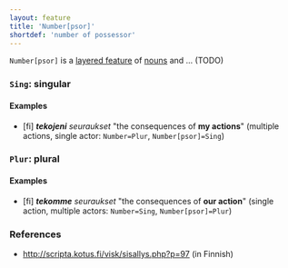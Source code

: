 ```yaml
---
layout: feature
title: 'Number[psor]'
shortdef: 'number of possessor'
---
```


`Number[psor]` is a
[layered feature](/docs/u/overview/feat-layers.html) of
[nouns](NOUN) and ... (TODO)

### `Sing`: singular

#### Examples

* [fi] _<b>tekojeni</b> seuraukset_ "the consequences of <b>my actions</b>" (multiple actions, single actor: `Number=Plur`, `Number[psor]=Sing`)

### `Plur`: plural

#### Examples

* [fi] _<b>tekomme</b> seuraukset_ "the consequences of <b>our action</b>" (single action, multiple actors: `Number=Sing`, `Number[psor]=Plur`)

### References

* <http://scripta.kotus.fi/visk/sisallys.php?p=97> (in Finnish)
